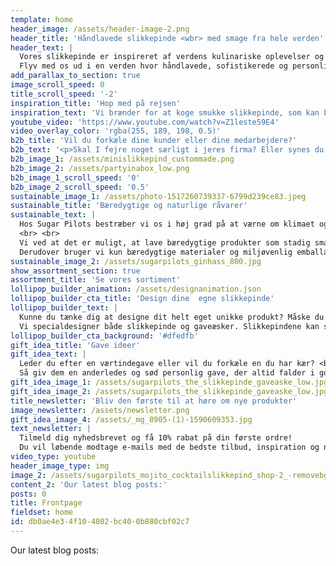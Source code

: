```yaml
---
template: home
header_image: /assets/header-image-2.png
header_title: 'Håndlavede slikkepinde <wbr> med smage fra hele verden'
header_text: |
  Vores slikkepinde er inspireret af verdens kulinariske oplevelser og eksotiske smage. 
  Flyv med os ud i en verden hvor håndlavede, sofistikerede og personlige slikkepinde bringer dig tilbage til barndommens minder og udfordrer dine tanker om hvad en slikkepind kan.
add_parallax_to_section: true
image_scroll_speed: 0
title_scroll_speed: '-2'
inspiration_title: 'Hop med på rejsen'
inspiration_text: 'Vi brænder for at koge smukke slikkepinde, som kan bruges som smagsbooster i en kop kaffe, en cocktail eller som pynt på bordet eller bare til at spise som de er. Vi designer også meget gerne dine egne slikkepinde til din event, din fest eller til dit firma.'
youtube_video: 'https://www.youtube.com/watch?v=Z1leste59E4'
video_overlay_color: 'rgba(255, 189, 198, 0.5)'
b2b_title: 'Vil du forkæle dine kunder eller dine medarbejdere?'
b2b_text: '<p>Skal I fejre noget særligt i jeres firma? Eller synes du også at dine kunder fortjener at få en gave, når de har handlet hos jer? Forkæl jeres medarbejdere og kunder og få lavet personlige slikkepinde, med eller uden logo.&nbsp;</p><p>De fungerer perfekt som firmagave!<br></p>'
b2b_image_1: /assets/minislikkepind_custommade.png
b2b_image_2: /assets/partyinabox_low.png
b2b_image_1_scroll_speed: '0'
b2b_image_2_scroll_speed: '0.5'
sustainable_image_1: /assets/photo-1517260739337-6799d239ce83.jpeg
sustainable_title: 'Bæredygtige og naturlige råvarer'
sustainable_text: |
  Hos Sugar Pilots bestræber vi os i høj grad på at værne om klimaet og menneskene og vi er stolte, af at være en bæredygtig virksomhed.
  <br> <br>
  Vi ved at det er muligt, at lave bæredygtige produkter som stadig smager fantastisk og pynter pænt. Derfor består alle vores håndlavede slikkepinde kun af naturlige ingredienser, og de er alle veganske samt laktose- og glutenfri. <br> <br>
  Derudover bruger vi kun bæredygtige materialer og miljøvenlig emballage.
sustainable_image_2: /assets/sugarpilots_ginhass_800.jpg
show_assortment_section: true
assortment_title: 'Se vores sortiment'
lollipop_builder_animation: /assets/designanimation.json
lollipop_builder_cta_title: 'Design dine  egne slikkepinde'
lollipop_builder_text: |
  Kunne du tænke dig at designe dit helt eget unikke produkt? Måske du vil forkæle dine kære med en unik, personlig gave, eller give dine gæster en sjov og anderledes oplevelse? Så design din egen slikkepind.  <br>
  Vi specialdesigner både slikkepinde og gaveæsker. Slikkepindene kan sagtens have forskelligt print, så de kan bruges som personlige bordkort, dekoration eller andet sjovt festpynt.
lollipop_builder_cta_background: '#dfedfb'
gift_idea_title: 'Gave ideer'
gift_idea_text: |
  Leder du efter en værtindegave eller vil du forkæle en du har kær? <br>
  Så giv dem en anderledes og sød personlig gave, der altid falder i god jord.
gift_idea_image_1: /assets/sugarpilots_the_slikkepinde_gaveaske_low.jpg
gift_idea_image_2: /assets/sugarpilots_the_slikkepinde_gaveaske_low.jpg
title_newsletter: 'Bliv den første til at høre om nye produkter'
image_newsletter: /assets/newsletter.png
gift_idea_image_4: /assets/_mg_8905-(1)-1590609353.jpg
text_newsletter: |
  Tilmeld dig nyhedsbrevet og få 10% rabat på din første ordre! 
  Du vil løbende modtage e-mails med de bedste tilbud, inspiration og nyheder.
video_type: youtube
header_image_type: img
image_2: /assets/sugarpilots_mojito_cocktailslikkepind_shop-2_-removebg-preview.png
content_2: 'Our latest blog posts:'
posts: 0
title: Frontpage
fieldset: home
id: db0ae4e3-4f10-4802-bc40-0b880cbf02c7
---
```

<p>Our latest blog posts:</p>